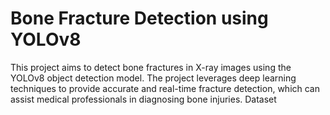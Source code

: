 # Bone Fracture Detection using YOLOv8
 This project aims to detect bone fractures in X-ray images using the YOLOv8 object detection model. The project leverages deep learning techniques to provide accurate and real-time fracture detection, which can assist medical professionals in diagnosing bone injuries.  Dataset
